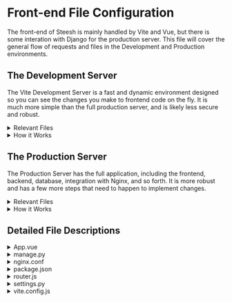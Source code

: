 # Front-end File Configuration

The front-end of Steesh is mainly handled by Vite and Vue, but there is some interation with Django for the production server. This file will cover the general flow of requests and files in the Development and Production environments.

## The Development Server

The Vite Development Server is a fast and dynamic environment designed so you can see the changes you make to frontend code on the fly. It is much more simple than the full production server, and is likely less secure and robust.

<details>
<summary> Relevant Files </summary>

````
it-security-steesh/

├── index.html

├── package.json

├── vite.config.js

└── src/

    ├── App.vue

    ├── main.js

    └── styles/

        ├── base.scss

````
</details>
<details>
<summary> How it Works </summary>

### npm run dev
This command is an alias for `vite --mode development`, as set in [package.json](../package.json)

1. Vite loads [index.html](../index.html)
    - index.html is the Entrypoint file specified under the `input:` section of [vite.config.js](../vite.config.js)
2. **index.html** calls [main.js](../src/main.js) inside a `<div>` with `id="app"`
3. **main.js** imports the code from [App.vue](../src/App.vue) and the general styling from [base.scss](../src/styles/base.scss)
4. **main.js** mounts all the code from **App.vue** to any sections in **index.html** with `id="app"`
    - **App.vue** is essentially just a combination of html, js, and css that defines a single piece of the webpage
5. Vite makes the newly built webpage available at `http://localhost:5173`
    - Since Vite is dynamically rendering the page, any changes made to any of the relevant .js, .html, .css, or .vue files is immediately implemented once you save the file.
</details>

## The Production Server

The Production Server has the full application, including the frontend, backend, database, integration with Nginx, and so forth. It is more robust and has a few more steps that need to happen to implement changes.

<details>
<summary> Relevant Files </summary>

````
it-security-steesh/
├── index.html
├── package.json
├── vite.config.js
└── staticfiles/
└── conf/
    ├── nginx.conf
└── src/
    ├── App.vue
    ├── main.js
    └── styles/
        ├── base.scss
    └── router
        ├── router.js
└── steesh_app/
    ├── manage.py
    └── steesh/
        ├── settings.py
        ├── wsgi.py
└── vite_build
````
</details>
<details>
<summary> How it Works </summary>

### npm run build

This command is an alias for `vite build --mode production`, as set in [package.json](../package.json)

1. Vite takes [index.html](../index.html) and all files called therein, processes them, and outputs the "built" code to files in the `/vite_build` directory called `index.html`, `js/index.js` and `assets/index.css`
    - **index.html** is set as the Entrypoint file using the `input:` setting in [vite.config.js](../vite.config.js)
    - The only difference between the built and unbuilt **index.html** files is that the filepaths are changed to reference the other built files instead of the originals in the [/src](../src/) directory
    - The built .js and .css files are named and placed using the patterns specified in the `output:` section of **vite.config.js**

### manage.py collectstatic

2. Django takes all files from `/static` directories in the apps (as defined by the **INSTALLED_APPS** section of [settings.py](../steesh_app/steesh/settings.py)) and copies them to the `/staticfiles` directory.
    - Django automatically looks in the `/static` directory of each app
    - You can specify extra directories to look for static files in by using the **STATICFILES_DIRS** settings in **settings.py**. For example, if you want to have a directory with all the images and logos you use.
    - Static files are collected to the directory specified by the **STATIC_ROOT** setting in **settings.py**, which is `/staticfiles` in this case.

### exec gunicorn steesh_app.steesh.wsgi:application --bind 0.0.0.0:8080 --workers 3

3. Gunicorn starts the server and web application, binding the Django back-end to port `8080`.
4. With the server started, Nginx begins listening on Port 80 (as specified in [nginx.conf](../conf/nginx.conf) and [docker-compose.yml](../docker-compose.yml))
    - Nginx processes the front-end requests for Vite and Vue and sends any back-end requests to Gunicorn and WSGI for the Django application
5. Vite serves [index.html](../index.html) as the entrypoint (as specified in [vite.config.js](../vite.config.js))
    - **index.html** calls for [main.js](../src/main.js), which calls for [base.scss](../src/styles/base.scss) and [App.Vue](../src/App.vue) to form the baseline of the website
6. When someone enters the website or changes the URL they are at, Nginx checks [router.js](../src/router/router.js) for a matching URL pattern and serves the appropriate Vue file.

</details>

## Detailed File Descriptions

<details>
<summary>App.vue</summary>

Found [here](../src/App.vue)

Vue files are essentially all the code for one part of a web page packaged into one file. It includes three sections:
- An HTML section for the actual content of the piece
- A JS section that includes all the relevant functions
- A CSS section for specific styling that differs from the main style sheet

App.vue specifically serves as the base view of the application since it is the one mounted to [index.html](../index.html) through [main.js](../src/main.js).
- App.vue contains the navigation menu as well as a section where Views will be rendered.

</details>
<details>
<summary>manage.py</summary>

Found [here](../steesh_app/manage.py)

I don't really understand how exactly this file works, but it's what lets you run commands like `collectstatic` to get the static files and `shell` to access the CLI directly.

</details>
<details>
<summary>nginx.conf</summary>

[Located here](../conf/nginx.conf)

Sets up an Nginx web server to handle requests and front-end for Steesh.

- Establishes there will be 1 "worker"
- Sets each worker to handle up to 1024 connections at once
- http block (how the server handles HTTP requests)
    - Gives Nginx a list of file formats (MIME types) that it will need to know how to process
    - Sets the default file type for Nginx to process a file as if it doesn't match any other MIME type
    - Sets where access and error logs will be written
    - Enables file transmission so Nginx can send files directly from the disk to the network
    - Tells Nginx to wait until it has a full packet of data and then send it immediately over TCP (nopush and nodelay)
    - Sets idle connections to close after 65 seconds
    - Server block
        - Tells Nginx to listen on port 80
        - Specifies that this configuration will handle requests for the server_name or ip address given
    - location /static/: Defines how to handle static file requests
        - Uses an alias to map the URL path `/static/` to the local Nginx HTMl directory (like in docker-compose.yml)
    - location /: Defines how to handle requests to the root URL and other paths
        - Tries to seve the requested file (`$uri`) or directory (`$uri/`), defaulting to index.html if nothing is there.
    - location /api/: Handles requests starting with `/api/` by proxying them to the Django backend
        - Passes requests to the Django application in the Web container at port 8080
        - Pases the original `Host` header from the client to the backend
        - Passes the client's IP address to the backend
        - Adds the client's IP address to the proper headers for passing through proxy services
        - Lets the backend know if we're using HTTP or HTTPS
</details>
<details>
<summary> package.json </summary>

This file specifies what packages and software should be included in the frontend code.

The second section, titled `scripts`, maps the commands `npm run build` and `npm run dev` to their Vite equivalents.

</details>
<details>
<summary>router.js</summary>

Found [here](../src/router/router.js)

This file tells Vue how to map Vue files to URL patterns.

- Imports all relevant Vue files
- Associates URL patterns with Vue files
- Creates the Vue-Router instance and defines its properties
    - createWebHistory: Enables HTML5 history mode (navigation will happen without reloading the page)
    - import.meta.env.BASE_URL: Ensures that Vue generates urls based on the base URL of the site
    - routes: Gives the router the array of routes we defined earlier

</details>
<details>
<summary>settings.py</summary>

Declares all settings Django will use for the project.

### Static Files
- Sets the Base Directory to be two directories higher than wherever settings.py is (in this case, `/it-security-steesh`)
- Sets all static files to be placed at the `/static/` url in the website
- Tells Django to look for built or static files in the `/vite_build` directory when `collectstatic` is run
- Tells Django to collect static files in the `/staticfiles` directory

### Installed Apps
- Specifies what modules Django counts as an "application" and can be referenced internally

### Middleware
- Declares which frameworks Django should use to process requests

### Other
- Tells Django to work with WSGI using the app set up by [wsgi.py](../steesh_app/steesh/wsgi.py)
- Tells Django that URL patterns are defined in the [urls.py](../steesh_app/steesh/urls.py) file
- Tells Django to look for HTML template files in `/it-security-steesh` and any directory called `/templates` within anything defined as an Installed App
- Sets language, time zone, etc.
- Imports all settings from local_settings.py
</details>
<details>
<summary> vite.config.js </summary>

Found [here](../vite.config.js)

This file configures the custom settings for how Vite and Vue will interact with the project.

- Imports Vite and Vue
- Checks whether the server is running in **Production Mode**. 
    - If so, injects `/static/` at the beginning of every file path listed within the file specified at `input:` during build
    - Otherwise (if in **Dev Mode**), leaves `/static/` off
- Includes Vue
- Sets up a slot for a baseline style sheet (unused since currently, the main style sheet is imported in index.html)
- Specifies "build options"
    - Files built by Vite will be placed in the `vite_build` directory
    - The outDir directory will be emptied each time the production build command is run so there are no old straggler files
    - Sets the "entrypont" for the site (where Vite will start processing before including or jumping to other files)
    - Specifies how Vite should name files it outputs to the outDir directory once they're built

</details>


